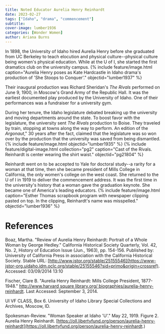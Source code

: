 ```yaml
---
title: Noted Educator Aurelia Henry Reinhardt
date: 2023-02-27 
tags: ["Idaho", "drama", "commencement"]
subtitle: 
cover-image: lumber1936
categories: [Wonder Women]
author: Ariana Burns
---
```


In 1898, the University of Idaho hired Aurelia Henry before she graduated from UC Berkeley to teach elocution and physical culture--physical culture being women's physical education. While at the U of I, she started the first dramatics club on the university campus. 
{% include feature/image.html caption="Aurelia Henry poses as Kate Hardcastle in Idaho drama's production of 'She Stoops to Conquer'." objectid="lumber1937" %}

Their inaugural production was Richard Sheridan's *The Rivals* performed on June 9, 1900, in Moscow's Grand Army of the Republic Hall. It was the earliest documented play produced by the University of Idaho. One of their performances was a fundraiser for a university gym. 

During her tenure, the Idaho legislature debated breaking up the university and moving departments around the state. To boost favor with the legislature, the university sent *The Rivals* production to Boise. They traveled by train, stopping at towns along the way to perform. An edition of the *Argonaut*," 30 years after the fact, claimed that the legislature was so won over by the production that the university was saved from being dismantled.
{% include feature/image.html objectid="lumber1935" %} {% include feature/digital-image.html collection="pg2" caption="Cast of the Rivals. Reinhardt is center wearing the shirt waist." objectid="pg21804" %}

Reinhardt went on to be accepted to Yale for doctoral study--a rarity for a woman at that time, then she became president of Mills College in California, the only women's college on the west coast. She returned to the U of I in 1919 to deliver the commencement address. It was the first time in the university's history that a woman gave the graduation keynote. She became one of America's leading educators.
{% include feature/image.html caption="Esther Thomas scrapbook program with newspaper clipping pasted on top. In the clipping, Reinhardt's name was misspelled." objectid="lumber1936" %}

# References

Boaz, Martha. "Review of Aurelia Henry Reinhardt: Portrait of a Whole Woman by George Hedley." California Historical Society Quarterly, Vol. 42, No. 2, History of Education Issue (Jun., 1963), pp. 154-156. Published by: University of California Press in association with the California Historical Society. Stable URL: [http://www.jstor.org/stable/25155546](https://www-jstor-org.uidaho.idm.oclc.org/stable/25155546?sid=primo&origin=crossref). Accessed: 03/09/2014 13:10

Fischer, Clare B. "Aurelia Henry Reinhardt: Mills College President, 1877-1948." [http://www.harvard square library.org/ biographies/aurelia-henry-reinhardt](https://www.harvardsquarelibrary.org/biographies/aurelia-henry-reinhardt/). Last Accessed: September 3, 2014.

UI VF CLASS, Box 6. University of Idaho Library Special Collections and Archives, Moscow, ID.

Spokesman-Review. "Woman Speaker at Idaho 'U'." May 22, 1919. Figure 2. Aurelia Henry Reinhardt. [https://oll.libertyfund.org/person/aurelia-henry-reinhardt](https://oll.libertyfund.org/person/aurelia-henry-reinhardt.)
